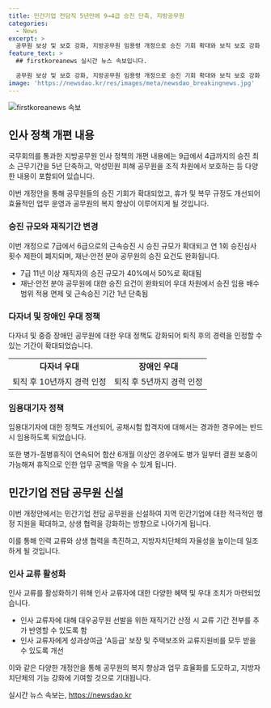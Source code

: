 ```yaml
---
title: 민간기업 전담직 5년만에 9→4급 승진 단축, 지방공무원
categories:
  - News
excerpt: >
  공무원 보상 및 보호 강화, 지방공무원 임용령 개정으로 승진 기회 확대와 보직 보호 강화  행정안전부가 마련한 지방공무원 인사 관련 법령이 국무회의를 통과했다. 이에 따라 9급에서 4급으로 승진하기 위한 최소 근무기간이 5년 단축되고, 악성민원 피해 공무원을 조직 차원에서 보호하기 위한 대책이 마련되었다. 민간기업 전담 공무원 신설과 실무수습 직원에게 위험업무·특수업무·특수지 근무 수당을 지급하는 등의 내용이 담겼다. 지난 3월 발표된 공무원 업무집중 여건 조성방안의 후속 조치로 이번 법령이 마련되었으며, 이로써 지방공무원들에게 제도개선 사항이 적용될 예정이다.
feature_text: >
  ## firstkoreanews 실시간 뉴스 속보입니다.

  공무원 보상 및 보호 강화, 지방공무원 임용령 개정으로 승진 기회 확대와 보직 보호 강화  행정안전부가 마련한 지방공무원 인사 관련 법령이 국무회의를 통과했다. 이에 따라 9급에서 4급으로 승진하기 위한 최소 근무기간이 5년 단축되고, 악성민원 피해 공무원을 조직 차원에서 보호하기 위한 대책이 마련되었다. 민간기업 전담 공무원 신설과 실무수습 직원에게 위험업무·특수업무·특수지 근무 수당을 지급하는 등의 내용이 담겼다. 지난 3월 발표된 공무원 업무집중 여건 조성방안의 후속 조치로 이번 법령이 마련되었으며, 이로써 지방공무원들에게 제도개선 사항이 적용될 예정이다.
image: 'https://newsdao.kr/res/images/meta/newsdao_breakingnews.jpg'
---
```


<p><img src="https://newsdao.kr/res/images/meta/newsdao_breakingnews.jpg" alt="firstkoreanews 속보" /></p>

<h2 data-ke-size="size26">인사 정책 개편 내용</h2>

<p>국무회의를 통과한 지방공무원 인사 정책의 개편 내용에는 9급에서 4급까지의 승진 최소 근무기간을 5년 단축하고, 악성민원 피해 공무원을 조직 차원에서 보호하는 등 다양한 내용이 포함되어 있습니다.</p>

<p data-ke-size="size16">이번 개정안을 통해 공무원들의 승진 기회가 확대되었고, 휴가 및 복무 규정도 개선되어 효율적인 업무 운영과 공무원의 복지 향상이 이루어지게 될 것입니다.</p>

<h3 data-ke-size="size24">승진 규모와 재직기간 변경</h3>

<p>이번 개정으로 7급에서 6급으로의 근속승진 시 승진 규모가 확대되고 연 1회 승진심사 횟수 제한이 폐지되며, 재난·안전 분야 공무원의 승진 요건도 완화됩니다.</p>

<ul>
<li>7급 11년 이상 재직자의 승진 규모가 40%에서 50%로 확대됨</li>
<li>재난·안전 분야 공무원에 대한 승진 요건이 완화되어 우대 차원에서 승진 임용 배수 범위 적용 면제 및 근속승진 기간 1년 단축됨</li>
</ul>

<h3 data-ke-size="size24">다자녀 및 장애인 우대 정책</h3>

<p>다자녀 및 중증 장애인 공무원에 대한 우대 정책도 강화되어 퇴직 후의 경력을 인정할 수 있는 기간이 확대되었습니다.</p>

<table>
<tr>
<td style="text-align: center; height: 17px;"><b>다자녀 우대</b></td>
<td style="text-align: center; height: 17px;"><b>장애인 우대</b></td>
</tr>
<tr>
<td style="text-align: center; height: 17px;">퇴직 후 10년까지 경력 인정</td>
<td style="text-align: center; height: 17px;">퇴직 후 5년까지 경력 인정</td>
</tr>
</table>

<h3 data-ke-size="size24">임용대기자 정책</h3>

<p>임용대기자에 대한 정책도 개선되어, 공채시험 합격자에 대해서는 경과한 경우에는 반드시 임용하도록 되었습니다.</p>

<p data-ke-size="size16">또한 병가-질병휴직이 연속되어 합산 6개월 이상인 경우에도 병가 일부터 결원 보충이 가능해져 휴직으로 인한 업무 공백을 막을 수 있게 됩니다.</p>

<h2 data-ke-size="size26">민간기업 전담 공무원 신설</h2>

<p>이번 개정안에서는 민간기업 전담 공무원을 신설하여 지역 민간기업에 대한 적극적인 행정 지원을 확대하고, 상생 협력을 강화하는 방향으로 나아가게 됩니다. </p>

<p data-ke-size="size16">이를 통해 인력 교류와 상생 협력을 촉진하고, 지방자치단체의 자율성을 높이는데 일조하게 될 것입니다.</p>

<h3 data-ke-size="size24">인사 교류 활성화</h3>

<p>인사 교류를 활성화하기 위해 인사 교류자에 대한 다양한 혜택 및 우대 조치가 마련되었습니다.</p>

<ul>
<li>인사 교류자에 대해 대우공무원 선발을 위한 재직기간 산정 시 교류 기간 전부를 추가 반영할 수 있도록 함</li>
<li>인사 교류자에게 성과상여금 'A등급' 보장 및 주택보조와 교류지원비를 모두 받을 수 있도록 개선</li>
</ul>

<p>이와 같은 다양한 개정안을 통해 공무원의 복지 향상과 업무 효율화를 도모하고, 지방자치단체의 기능 강화에 기여할 것으로 기대됩니다.</p>
실시간 뉴스 속보는, <a href="https://newsdao.kr" rel="dofollow">https://newsdao.kr</a>



